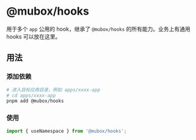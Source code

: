# @mubox/hooks

用于多个 `app` 公用的 hook，继承了 `@mubox/hooks` 的所有能力。业务上有通用 hooks 可以放在这里。

## 用法

### 添加依赖

```bash
# 进入目标应用目录，例如 apps/xxxx-app
# cd apps/xxxx-app
pnpm add @mubox/hooks
```

### 使用

```ts
import { useNamespace } from '@mubox/hooks';
```
